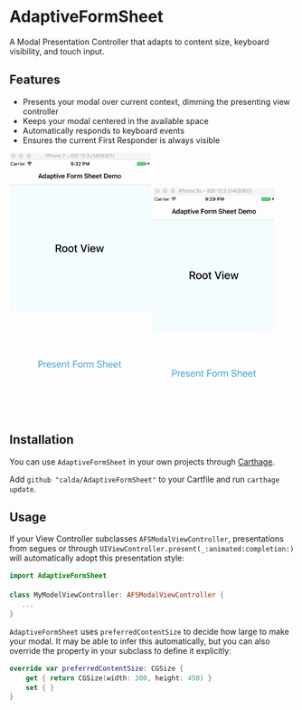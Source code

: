 # AdaptiveFormSheet
A Modal Presentation Controller that adapts to content size, keyboard visibility, and touch input.

## Features
 - Presents your modal over current context, dimming the presenting view controller
 - Keeps your modal centered in the available space
 - Automatically responds to keyboard events
 - Ensures the current First Responder is always visible
 
<img src="Demo-App/images/7.gif" width=250px>      <img src="Demo-App/images/5.gif" width=215px>

## Installation
You can use `AdaptiveFormSheet` in your own projects through [Carthage](https://github.com/Carthage/Carthage).

Add `github "calda/AdaptiveFormSheet"` to your Cartfile and run `carthage update`.

## Usage

If your View Controller subclasses `AFSModalViewController`, presentations from segues or through `UIViewController.present(_:animated:completion:)` will automatically adopt this presentation style:

```swift
import AdaptiveFormSheet

class MyModelViewController: AFSModalViewController {
   ...
}
```

`AdaptiveFormSheet` uses `preferredContentSize` to decide how large to make your modal. It may be able to infer this automatically, but you can also override the property in your subclass to define it explicitly:

```swift
override var preferredContentSize: CGSize {
    get { return CGSize(width: 300, height: 450) }
    set { }
}
```
